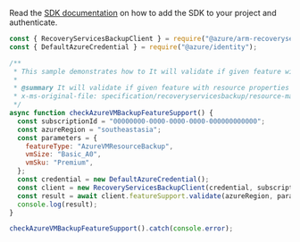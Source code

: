Read the [SDK documentation](https://github.com/Azure/azure-sdk-for-js/blob/%40azure%2Farm-recoveryservicesbackup_9.0.0/sdk/recoveryservicesbackup/arm-recoveryservicesbackup/README.md) on how to add the SDK to your project and authenticate.

```javascript
const { RecoveryServicesBackupClient } = require("@azure/arm-recoveryservicesbackup");
const { DefaultAzureCredential } = require("@azure/identity");

/**
 * This sample demonstrates how to It will validate if given feature with resource properties is supported in service
 *
 * @summary It will validate if given feature with resource properties is supported in service
 * x-ms-original-file: specification/recoveryservicesbackup/resource-manager/Microsoft.RecoveryServices/stable/2022-03-01/examples/AzureIaasVm/BackupFeature_Validate.json
 */
async function checkAzureVMBackupFeatureSupport() {
  const subscriptionId = "00000000-0000-0000-0000-000000000000";
  const azureRegion = "southeastasia";
  const parameters = {
    featureType: "AzureVMResourceBackup",
    vmSize: "Basic_A0",
    vmSku: "Premium",
  };
  const credential = new DefaultAzureCredential();
  const client = new RecoveryServicesBackupClient(credential, subscriptionId);
  const result = await client.featureSupport.validate(azureRegion, parameters);
  console.log(result);
}

checkAzureVMBackupFeatureSupport().catch(console.error);
```
